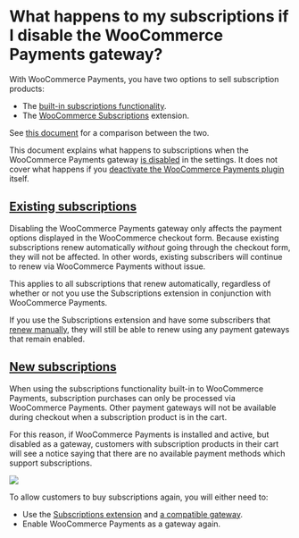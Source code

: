 # What happens to my subscriptions if I disable the WooCommerce Payments gateway?

With WooCommerce Payments, you have two options to sell subscription products:

*   The [built-in subscriptions functionality](https://woocommerce.com/document/payments/subscriptions/).
*   The [WooCommerce Subscriptions](https://woocommerce.com/products/woocommerce-subscriptions/) extension.

See [this document](https://woocommerce.com/document/payments/subscriptions/comparison/) for a comparison between the two.

This document explains what happens to subscriptions when the WooCommerce Payments gateway [is disabled](https://woocommerce.com/document/woocommerce-payments/settings-guide/#section-2) in the settings. It does not cover what happens if you [deactivate the WooCommerce Payments plugin](https://woocommerce.com/document/woocommerce-payments/built-in-subscriptions/deactivate/) itself.

## [Existing subscriptions](#existing-subscriptions)

Disabling the WooCommerce Payments gateway only affects the payment options displayed in the WooCommerce checkout form. Because existing subscriptions renew automatically _without_ going through the checkout form, they will not be affected. In other words, existing subscribers will continue to renew via WooCommerce Payments without issue.

This applies to all subscriptions that renew automatically, regardless of whether or not you use the Subscriptions extension in conjunction with WooCommerce Payments.

If you use the Subscriptions extension and have some subscribers that [renew manually](https://woocommerce.com/document/subscriptions/renewal-process/#section-4), they will still be able to renew using any payment gateways that remain enabled.

## [New subscriptions](#new-subscriptions)

When using the subscriptions functionality built-in to WooCommerce Payments, subscription purchases can only be processed via WooCommerce Payments. Other payment gateways will not be available during checkout when a subscription product is in the cart.

For this reason, if WooCommerce Payments is installed and active, but disabled as a gateway, customers with subscription products in their cart will see a notice saying that there are no available payment methods which support subscriptions.

![](https://woocommerce.com/wp-content/uploads/2022/12/Screenshot-taken-on-2022-12-02-at-16.15.36-UTC@2x.png)

To allow customers to buy subscriptions again, you will either need to:

*   Use the [Subscriptions extension](https://woocommerce.com/products/woocommerce-subscriptions/) and [a compatible gateway](https://woocommerce.com/document/subscriptions/payment-gateways/).
*   Enable WooCommerce Payments as a gateway again.